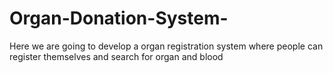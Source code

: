 # Organ-Donation-System-
Here we are going to develop a organ registration system where people can register themselves and search for organ and blood
